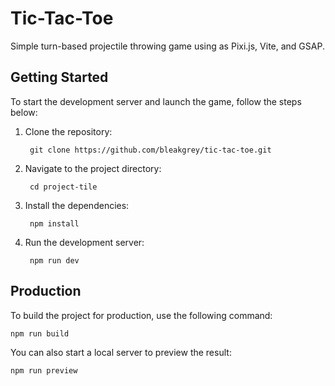 # Tic-Tac-Toe
Simple turn-based projectile throwing game using as Pixi.js, Vite, and GSAP.


## Getting Started
To start the development server and launch the game, follow the steps below:

1. Clone the repository:

		git clone https://github.com/bleakgrey/tic-tac-toe.git

2. Navigate to the project directory:

		cd project-tile

3. Install the dependencies:

		npm install

4. Run the development server:

		npm run dev

## Production
To build the project for production, use the following command:

	npm run build

You can also start a local server to preview the result:

	npm run preview
